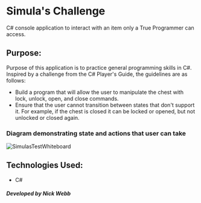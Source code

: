 # Simula's Challenge
C# console application to interact with an item only a True Programmer can access.  

## Purpose:
Purpose of this application is to practice general programming skills in C#. Inspired by a challenge from the C# Player's Guide, the guidelines are as follows:

- Build a program that will allow the user to manipulate the chest with lock, unlock, open, and close commands.
- Ensure that the user cannot transition between states that don't support it. For example, if the chest is closed it can be locked or opened, but not unlocked or closed again.

### Diagram demonstrating state and actions that user can take
![SimulasTestWhiteboard](https://user-images.githubusercontent.com/68877910/231037068-a18b4c94-bac7-4a46-a979-117af4b49d51.PNG)

## Technologies Used:
  - C#

##### Developed by Nick Webb
